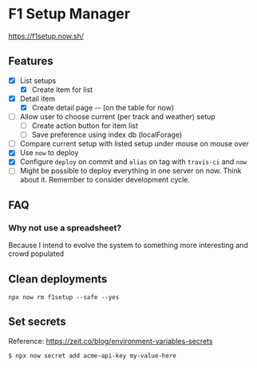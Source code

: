 # F1 Setup Manager

https://f1setup.now.sh/

## Features

- [x] List setups
  - [x] Create item for list
- [x] Detail item
  - [x] Create detail page -- (on the table for now)
- [ ] Allow user to choose current (per track and weather) setup
  - [ ] Create action button for item list
  - [ ] Save preference using index db (localForage)
- [ ] Compare current setup with listed setup under mouse on mouse over
- [x] Use `now` to deploy
- [x] Configure `deploy` on commit and `alias` on tag with `travis-ci` and `now`
- [ ] Might be possible to deploy everything in one server on now. Think about it. Remember to consider development cycle.

## FAQ

### Why not use a spreadsheet?

Because I intend to evolve the system to something more interesting and crowd populated

## Clean deployments

```
npx now rm f1setup --safe --yes
```

## Set secrets

Reference: https://zeit.co/blog/environment-variables-secrets

```console
$ npx now secret add acme-api-key my-value-here
```
